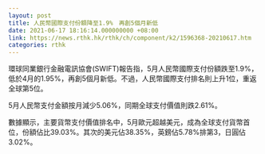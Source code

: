 ```yaml
---
layout: post
title: 人民幣國際支付份額降至1.9%　再創5個月新低
date: 2021-06-17 18:16:14.000000000 +08:00
link: https://news.rthk.hk/rthk/ch/component/k2/1596368-20210617.htm
categories: rthk
---
```


環球同業銀行金融電訊協會(SWIFT)報告指，5月人民幣國際支付份額跌至1.9%，低於4月的1.95%，再創5個月新低。不過，人民幣國際支付排名則上升1位，重返全球第5位。

5月人民幣支付金額按月減少5.06%，同期全球支付價值則跌2.61%。

數據顯示，主要貨幣支付價值排名中，5月歐元超越美元，成為全球支付貨幣首位，份額佔比39.03%。其次的美元佔38.35%，英鎊佔5.78%排第3，日圓佔3.02%。
